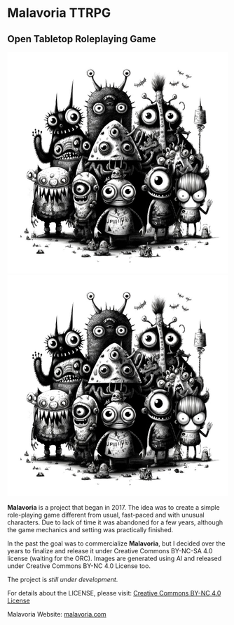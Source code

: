 # Malavoria TTRPG
## Open Tabletop Roleplaying Game

![img](/assets/img/home.jpg)
<picture>
  <source media="(prefers-color-scheme: dark)" srcset="/assets/img/home.jpg">
  <img alt="aaa" src="/assets/img/home.jpg">
</picture>

**Malavoria** is a project that began in 2017. The idea was to create a simple role-playing game different from usual, fast-paced and with unusual characters. Due to lack of time it was abandoned for a few years, although the game mechanics and setting was practically finished. 
 
In the past the goal was to commercialize **Malavoria**, but I decided over the years to finalize and release it under Creative Commons BY-NC-SA 4.0 license (waiting for the ORC). Images are generated using AI and released under Creative Commons BY-NC 4.0 License too.

The project is *still under development*.

For details about the LICENSE, please visit:
[Creative Commons BY-NC 4.0 License](https://creativecommons.org/licenses/by-nc-sa/4.0/)

Malavoria Website: [malavoria.com](https://malavoria.com)
